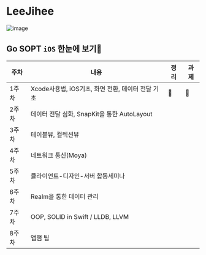 # LeeJihee
![image](https://user-images.githubusercontent.com/68178395/229355677-b166523a-be0a-4ad1-92d7-e06d4d7270d8.png)

## Go SOPT `iOS` 한눈에 보기🍏
|주차|내용|정리|과제|
|------|---|---|---|
|1주차|Xcode사용법, iOS기초, 화면 전환, 데이터 전달 기초 |🍪|🍪|
|2주차|데이터 전달 심화, SnapKit을 통한 AutoLayout|||
|3주차|테이블뷰, 컬렉션뷰||||
|4주차|네트워크 통신(Moya)|||
|5주차|클라이언트-디자인-서버 합동세미나|||
|6주차|Realm을 통한 데이터 관리|||
|7주차|OOP, SOLID in Swift / LLDB, LLVM|||
|8주차|앱잼 팁|||
